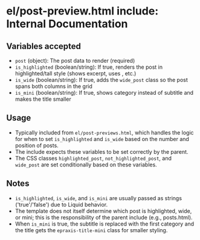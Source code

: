 # el/post-preview.html include: Internal Documentation

## Variables accepted
- `post` (object): The post data to render (required)
- `is_highlighted` (boolean/string): If true, renders the post in highlighted/tall style (shows excerpt, uses <img>, etc.)
- `is_wide` (boolean/string): If true, adds the `wide_post` class so the post spans both columns in the grid
- `is_mini` (boolean/string): If true, shows category instead of subtitle and makes the title smaller

## Usage
- Typically included from `el/post-previews.html`, which handles the logic for when to set `is_highlighted` and `is_wide` based on the number and position of posts.
- The include expects these variables to be set correctly by the parent.
- The CSS classes `highlighted_post`, `not_highlighted_post`, and `wide_post` are set conditionally based on these variables.

## Notes
- `is_highlighted`, `is_wide`, and `is_mini` are usually passed as strings ('true'/'false') due to Liquid behavior.
- The template does not itself determine which post is highlighted, wide, or mini; this is the responsibility of the parent include (e.g., posts.html).
- When `is_mini` is true, the subtitle is replaced with the first category and the title gets the `epraxis-title-mini` class for smaller styling.
